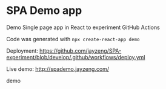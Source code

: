 # SPA Demo app
Demo Single page app in React to experiment GitHub Actions

Code was generated with `npx create-react-app demo`

Deployment: https://github.com/jayzeng/SPA-experiment/blob/develop/.github/workflows/deploy.yml

Live demo: http://spademo.jayzeng.com/


demo
